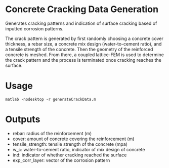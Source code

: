 # Concrete Cracking Data Generation
Generates cracking patterns and indication of surface cracking based of inputted corrosion patterns.

The crack pattern is generated by first randomly choosing a concrete cover thickness, a rebar size, a concrete mix design (water-to-cement ratio), and a tensile strength of the concrete. Then the geometry of the reinforced concrete is meshed. From there, a coupled lattice-FEM is used to determine the crack pattern and the process is terminated once cracking reaches the surface.

# Usage
```
matlab -nodesktop -r generateCrackData.m
```

# Outputs
- rebar: radius of the reinforcement (m)
- cover: amount of concrete covering the reinforcement (m)
- tensile_strength: tensile strength of the concrete (mpa)
- w_c: water-to-cement ratio, indicator of mix design of concrete
- ind: indicator of whether cracking reached the surface
- exp_corr_layer: vector of the corrosion pattern
